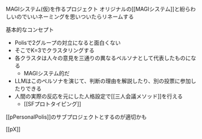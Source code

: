 
MAGIシステム(仮)を作るプロジェクト
オリジナルの[[MAGIシステム]]と紛らわしいのでいいネーミングを思いついたらリネームする

基本的なコンセプト
- Polisで2グループの対立になると面白くない
- そこでK=3でクラスタリングする
- 各クラスタは人々の意見を三通りの異なるペルソナとして代表したものになる
    - MAGIシステム的だ
- LLMはこのペルソナを演じて、判断の理由を解説したり、別の投票に参加したりできる
- 人間の実際の反応を元にした人格設定で[[三人会議メソッド]]を行える
    - [[SFプロトタイピング]]

[[pPersonalPolis]]のサブプロジェクトとするのが適切かも

[[pX]]
